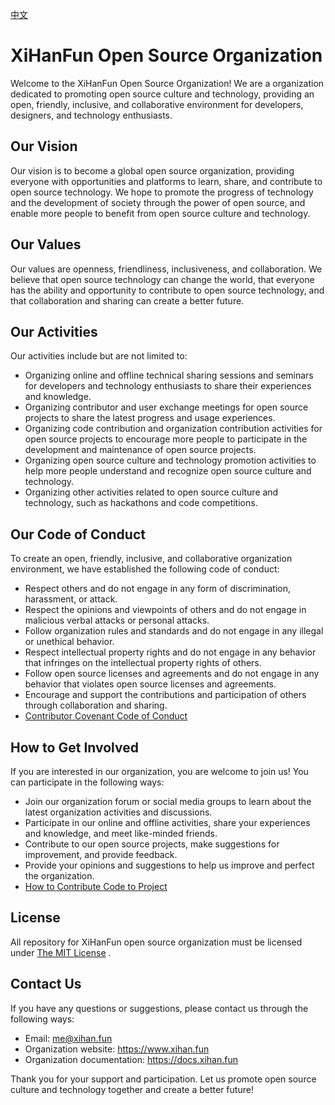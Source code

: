 [中文](README_cn.md)

# XiHanFun Open Source Organization

Welcome to the XiHanFun Open Source Organization! We are a organization dedicated to promoting open source culture and technology, providing an open, friendly, inclusive, and collaborative environment for developers, designers, and technology enthusiasts.

## Our Vision

Our vision is to become a global open source organization, providing everyone with opportunities and platforms to learn, share, and contribute to open source technology. We hope to promote the progress of technology and the development of society through the power of open source, and enable more people to benefit from open source culture and technology.

## Our Values

Our values are openness, friendliness, inclusiveness, and collaboration. We believe that open source technology can change the world, that everyone has the ability and opportunity to contribute to open source technology, and that collaboration and sharing can create a better future.

## Our Activities

Our activities include but are not limited to:

- Organizing online and offline technical sharing sessions and seminars for developers and technology enthusiasts to share their experiences and knowledge.
- Organizing contributor and user exchange meetings for open source projects to share the latest progress and usage experiences.
- Organizing code contribution and organization contribution activities for open source projects to encourage more people to participate in the development and maintenance of open source projects.
- Organizing open source culture and technology promotion activities to help more people understand and recognize open source culture and technology.
- Organizing other activities related to open source culture and technology, such as hackathons and code competitions.

## Our Code of Conduct

To create an open, friendly, inclusive, and collaborative organization environment, we have established the following code of conduct:

- Respect others and do not engage in any form of discrimination, harassment, or attack.
- Respect the opinions and viewpoints of others and do not engage in malicious verbal attacks or personal attacks.
- Follow organization rules and standards and do not engage in any illegal or unethical behavior.
- Respect intellectual property rights and do not engage in any behavior that infringes on the intellectual property rights of others.
- Follow open source licenses and agreements and do not engage in any behavior that violates open source licenses and agreements.
- Encourage and support the contributions and participation of others through collaboration and sharing.
- [Contributor Covenant Code of Conduct](CODE_OF_CONDUCT.md)

## How to Get Involved

If you are interested in our organization, you are welcome to join us! You can participate in the following ways:

- Join our organization forum or social media groups to learn about the latest organization activities and discussions.
- Participate in our online and offline activities, share your experiences and knowledge, and meet like-minded friends.
- Contribute to our open source projects, make suggestions for improvement, and provide feedback.
- Provide your opinions and suggestions to help us improve and perfect the organization.
- [How to Contribute Code to Project](CONTRIBUTING.md)

## License

All repository for XiHanFun open source organization must be licensed under [The MIT License](https://opensource.org/license/MIT) .

## Contact Us

If you have any questions or suggestions, please contact us through the following ways:

- Email: me@xihan.fun
- Organization website: https://www.xihan.fun
- Organization documentation: https://docs.xihan.fun

Thank you for your support and participation. Let us promote open source culture and technology together and create a better future!
